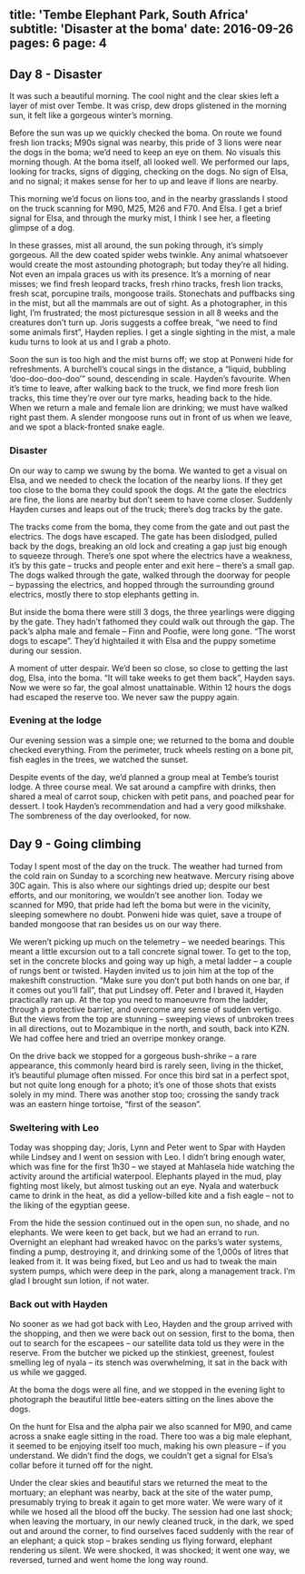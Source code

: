 title: 'Tembe Elephant Park, South Africa'
subtitle: 'Disaster at the boma'
date: 2016-09-26
pages: 6
page: 4
---

## Day 8 - Disaster

It was such a beautiful morning. The cool night and the clear skies left a layer of mist over Tembe. It was crisp, dew drops glistened in the morning sun, it felt like a gorgeous winter’s morning.

Before the sun was up we quickly checked the boma. On route we found fresh lion tracks; M90s signal was nearby, this pride of 3 lions were near the dogs in the boma; we’d need to keep an eye on them. No visuals this morning though. At the boma itself, all looked well. We performed our laps, looking for tracks, signs of digging, checking on the dogs. No sign of Elsa, and no signal; it makes sense for her to up and leave if lions are nearby.

This morning we’d focus on lions too, and in the nearby grasslands I stood on the truck scanning for M90, M25, M26 and F70. And Elsa. I get a brief signal for Elsa, and through the murky mist, I think I see her, a fleeting glimpse of a dog.

In these grasses, mist all around, the sun poking through, it’s simply gorgeous. All the dew coated spider webs twinkle. Any animal whatsoever would create the most astounding photograph; but today they’re all hiding. Not even an impala graces us with its presence. It’s a morning of near misses; we find fresh leopard tracks, fresh rhino tracks, fresh lion tracks, fresh scat, porcupine trails, mongoose trails. Stonechats and puffbacks sing in the mist, but all the mammals are out of sight. As a photographer, in this light, I’m frustrated; the most picturesque session in all 8 weeks and the creatures don’t turn up. Joris suggests a coffee break, “we need to find some animals first”, Hayden replies. I get a single sighting in the mist, a male kudu turns to look at us and I grab a photo.

Soon the sun is too high and the mist burns off; we stop at Ponweni hide for refreshments. A burchell’s coucal sings in the distance, a “liquid, bubbling ‘doo-doo-doo-doo’” sound, descending in scale. Hayden’s favourite. When it’s time to leave, after walking back to the truck, we find more fresh lion tracks, this time they’re over our tyre marks, heading back to the hide. When we return a male and female lion are drinking; we must have walked right past them. A slender mongoose runs out in front of us when we leave, and we spot a black-fronted snake eagle.

### Disaster

On our way to camp we swung by the boma. We wanted to get a visual on Elsa, and we needed to check the location of the nearby lions. If they get too close to the boma they could spook the dogs. At the gate the electrics are fine, the lions are nearby but don’t seem to have come closer. Suddenly Hayden curses and leaps out of the truck; there’s dog tracks by the gate.

The tracks come from the boma, they come from the gate and out past the electrics.  The dogs have escaped. The gate has been dislodged, pulled back by the dogs, breaking an old lock and creating a gap just big enough to squeeze through. There’s one spot where the electrics have a weakness, it’s by this gate – trucks and people enter and exit here – there’s a small gap. The dogs walked through the gate, walked through the doorway for people – bypassing the electrics, and hopped through the surrounding ground electrics, mostly there to stop elephants getting in.

But inside the boma there were still 3 dogs, the three yearlings were digging by the gate. They hadn’t fathomed they could walk out through the gap. The pack’s alpha male and female – Finn and Poofie, were long gone. “The worst dogs to escape”. They’d hightailed it with Elsa and the puppy sometime during our session.

A moment of utter despair. We’d been so close, so close to getting the last dog, Elsa, into the boma. “It will take weeks to get them back”, Hayden says. Now we were so far, the goal almost unattainable. Within 12 hours the dogs had escaped the reserve too. We never saw the puppy again.

### Evening at the lodge

Our evening session was a simple one; we returned to the boma and double checked everything. From the perimeter, truck wheels resting on a bone pit, fish eagles in the trees, we watched the sunset.

Despite events of the day, we’d planned a group meal at Tembe’s tourist lodge. A three course meal. We sat around a campfire with drinks, then shared a meal of carrot soup, chicken with petit pans, and poached pear for dessert. I took Hayden’s recommendation and had a very good milkshake. The sombreness of the day overlooked, for now.

## Day 9 - Going climbing

Today I spent most of the day on the truck. The weather had turned from the cold rain on Sunday to a scorching new heatwave. Mercury rising above 30C again. This is also where our sightings dried up; despite our best efforts, and our monitoring, we wouldn’t see another lion. Today we scanned for M90, that pride had left the boma but were in the vicinity, sleeping somewhere no doubt. Ponweni hide was quiet, save a troupe of banded mongoose that ran besides us on our way there.

We weren’t picking up much on the telemetry – we needed bearings. This meant a little excursion out to a tall concrete signal tower. To get to the top, set in the concrete blocks and going way up high, a metal ladder – a couple of rungs bent or twisted. Hayden invited us to join him at the top of the makeshift construction. “Make sure you don’t put both hands on one bar, if it comes out you’ll fall”, that put Lindsey off. Peter and I braved it, Hayden practically ran up. At the top you need to manoeuvre from the ladder, through a protective barrier, and overcome any sense of sudden vertigo. But the views from the top are stunning – sweeping views of unbroken trees in all directions, out to Mozambique in the north, and south, back into KZN. We had coffee here and tried an overripe monkey orange.

On the drive back we stopped for a gorgeous bush-shrike – a rare appearance, this commonly heard bird is rarely seen, living in the thicket, it’s beautiful plumage often missed. For once this bird sat in a perfect spot, but not quite long enough for a photo; it’s one of those shots that exists solely in my mind. There was another stop too; crossing the sandy track was an eastern hinge tortoise, “first of the season”.

### Sweltering with Leo

Today was shopping day; Joris, Lynn and Peter went to Spar with Hayden while Lindsey and I went on session with Leo. I didn’t bring enough water, which was fine for the first 1h30 – we stayed at Mahlasela hide watching the activity around the artificial waterpool. Elephants played in the mud, play fighting most likely, but almost tusking out an eye. Nyala and waterbuck came to drink in the heat, as did a yellow-billed kite and a fish eagle – not to the liking of the egyptian geese.

From the hide the session continued out in the open sun, no shade, and no elephants. We were keen to get back, but we had an errand to run. Overnight an elephant had wreaked havoc on the parks’s water systems, finding a pump, destroying it, and drinking some of the 1,000s of litres that leaked from it. It was being fixed, but Leo and us had to tweak the main system pumps, which were deep in the park, along a management track. I’m glad I brought sun lotion, if not water.

### Back out with Hayden

No sooner as we had got back with Leo, Hayden and the group arrived with the shopping, and then we were back out on session, first to the boma, then out to search for the escapees – our satellite data told us they were in the reserve. From the butcher we picked up the stinkiest, greenest, foulest smelling leg of nyala – its stench was overwhelming, it sat in the back with us while we gagged.

At the boma the dogs were all fine, and we stopped in the evening light to photograph the beautiful little bee-eaters sitting on the lines above the dogs.

On the hunt for Elsa and the alpha pair we also scanned for M90, and came across a snake eagle sitting in the road. There too was a big male elephant, it seemed to be enjoying itself too much, making his own pleasure – if you understand. We didn’t find the dogs, we couldn’t get a signal for Elsa’s collar before it turned off for the night.

Under the clear skies and beautiful stars we returned the meat to the mortuary; an elephant was nearby, back at the site of the water pump, presumably trying to break it again to get more water. We were wary of it while we hosed all the blood off the bucky. The session had one last shock; when leaving the mortuary, in our newly cleaned truck, in the dark, we sped out and around the corner, to find ourselves faced suddenly with the rear of an elephant; a quick stop – brakes sending us flying forward, elephant rendering us silent. We were shocked, it was shocked; it went one way, we reversed, turned and went home the long way round.
